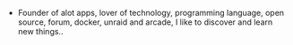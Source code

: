 - Founder of alot apps, lover of technology, programming language, open source, forum, docker, unraid and arcade, I like to discover and learn new things..
  <br>

















































































































